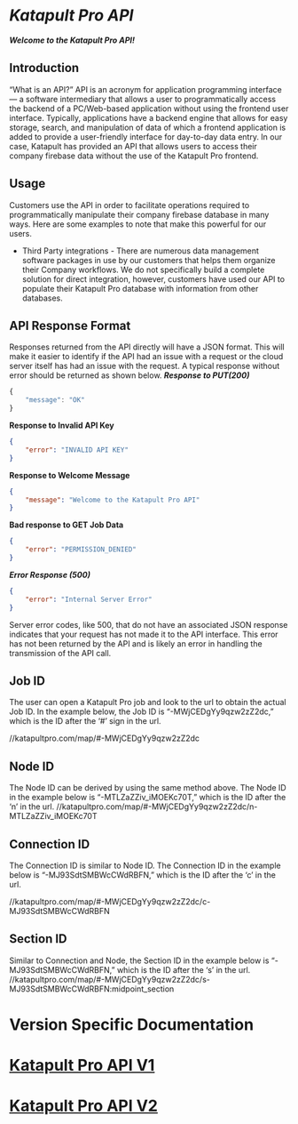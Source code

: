 # ***Katapult Pro API***
***Welcome to the Katapult Pro API!***

## Introduction
“What is an API?” API is an acronym for application programming interface — a software intermediary that allows a user to programmatically access the backend of a PC/Web-based application without using the frontend user interface. Typically, applications have a backend engine that allows for easy storage, search, and manipulation of data of which a frontend application is added to provide a user-friendly interface for day-to-day data entry. In our case, Katapult has provided an API that allows users to access their company firebase data without the use of the Katapult Pro frontend.

## Usage
Customers use the API in order to facilitate operations required to programmatically manipulate their company firebase database in many ways. Here are some examples to note that make this powerful for our users. 
* Third Party integrations - There are numerous data management software packages in use by our customers that helps them organize their Company workflows. We do not specifically build a complete solution for direct integration, however, customers have used our API to populate their Katapult Pro database with information from other databases.
## API Response Format
Responses returned from the API directly will have a JSON format. This will make it easier to identify if the API had an issue with a request or the cloud server itself has had an issue with the request. A typical response without error should be returned as shown below.
***Response to PUT(200)***
```javascript
{
    "message": "OK"
}
```
**Response to Invalid API Key**
```json
{
    "error": "INVALID API KEY"
}
```
**Response to Welcome Message**
```json
{
    "message": "Welcome to the Katapult Pro API"
}
```
**Bad response to GET Job Data**
```json
{
    "error": "PERMISSION_DENIED"
}
```
***Error Response (500)***
```json
{
    "error": "Internal Server Error"
}
```
Server error codes, like 500, that do not have an associated JSON response indicates that your request has not made it to the API interface. This error has not been returned by the API and is likely an error in handling the transmission of the API call.

## Job ID
The user can open a Katapult Pro job and look to the url to obtain the actual Job ID. In the example below, the Job ID is “-MWjCEDgYy9qzw2zZ2dc,” which is the ID after the ‘#’ sign in the url.

//katapultpro.com/map/#-MWjCEDgYy9qzw2zZ2dc

## Node ID
The Node ID can be derived by using the same method above. The Node ID in the example below is “-MTLZaZZiv_iMOEKc70T,” which is the ID after the ‘n’ in the url.
//katapultpro.com/map/#-MWjCEDgYy9qzw2zZ2dc/n-MTLZaZZiv_iMOEKc70T

## Connection ID
The Connection ID is similar to Node ID. The Connection ID in the example below is “-MJ93SdtSMBWcCWdRBFN,” which is the ID after the ‘c’ in the url.

//katapultpro.com/map/#-MWjCEDgYy9qzw2zZ2dc/c-MJ93SdtSMBWcCWdRBFN

## Section ID
Similar to Connection and Node, the Section ID in the example below is “-MJ93SdtSMBWcCWdRBFN,” which is the ID after the ‘s’ in the url.
//katapultpro.com/map/#-MWjCEDgYy9qzw2zZ2dc/s-MJ93SdtSMBWcCWdRBFN:midpoint_section

# Version Specific Documentation
# [Katapult Pro API V1](https://documenter.getpostman.com/view/9081167/SVtVV93W)
# [Katapult Pro API V2](v2/DocumentationV2.MD)
